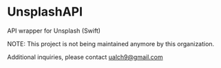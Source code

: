 # UnsplashAPI
API wrapper for Unsplash (Swift)

NOTE: This project is not being maintained anymore by this organization.

Additional inquiries, please contact [ualch9@gmail.com](mailto:ualch9@gmail.com)
